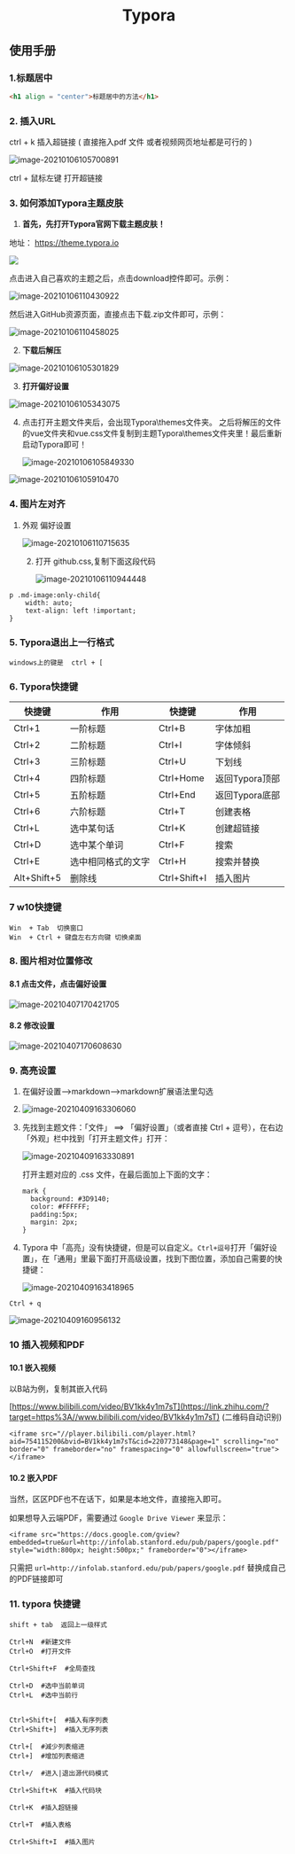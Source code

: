 <h1 align = "center">Typora</h1>

## 使用手册

### 1.标题居中

```html
<h1 align = "center">标题居中的方法</h1>
```

### 2. 插入URL

ctrl  +  k   插入超链接 ( 直接拖入pdf  文件  或者视频网页地址都是可行的 )

![image-20210106105700891](../../image-20210106105700891.png)

ctrl  +  鼠标左键   打开超链接



### 3. 如何添加Typora主题皮肤

1. **首先，先打开Typora官网下载主题皮肤！**

地址： https://theme.typora.io

![](../../图片/image-20210106105228507.png)

点击进入自己喜欢的主题之后，点击download控件即可。示例：

![image-20210106110430922](../../图片/image-20210106110430922.png)

然后进入GitHub资源页面，直接点击下载.zip文件即可，示例：

![image-20210106110458025](../../图片/image-20210106110458025.png)

2. **下载后解压**

![image-20210106105301829](../../图片/image-20210106105301829-1617864680089.png)

3. **打开偏好设置**

![image-20210106105343075](../../图片/image-20210106105343075.png)

4. 点击打开主题文件夹后，会出现Typora\themes文件夹。
   之后将解压的文件的vue文件夹和vue.css文件复制到主题Typora\themes文件夹里！最后重新启动Typora即可！

   ![image-20210106105849330](../../图片/image-20210106105849330.png)

![image-20210106105910470](../../图片/image-20210106105910470.png)

### 4. 图片左对齐

1. 外观  偏好设置 

   ![image-20210106110715635](../../图片/image-20210106110715635.png)

   2. 打开 github.css,复制下面这段代码

      ![image-20210106110944448](../../图片/image-20210106110944448.png)

```
p .md-image:only-child{
    width: auto;
    text-align: left !important;
}
```

### 5. Typora退出上一行格式

```
windows上的键是  ctrl + [
```

### 6. Typora快捷键

| 快捷键      | 作用               | 快捷键       | 作用           |
| ----------- | ------------------ | ------------ | -------------- |
| Ctrl+1      | 一阶标题           | Ctrl+B       | 字体加粗       |
| Ctrl+2      | 二阶标题           | Ctrl+I       | 字体倾斜       |
| Ctrl+3      | 三阶标题           | Ctrl+U       | 下划线         |
| Ctrl+4      | 四阶标题           | Ctrl+Home    | 返回Typora顶部 |
| Ctrl+5      | 五阶标题           | Ctrl+End     | 返回Typora底部 |
| Ctrl+6      | 六阶标题           | Ctrl+T       | 创建表格       |
| Ctrl+L      | 选中某句话         | Ctrl+K       | 创建超链接     |
| Ctrl+D      | 选中某个单词       | Ctrl+F       | 搜索           |
| Ctrl+E      | 选中相同格式的文字 | Ctrl+H       | 搜索并替换     |
| Alt+Shift+5 | 删除线             | Ctrl+Shift+I | 插入图片       |

### 7 w10快捷键

```
Win  + Tab  切换窗口
Win  + Ctrl + 键盘左右方向键 切换桌面
```

### 8.  图片相对位置修改

#### 8.1  点击文件，点击偏好设置

![image-20210407170421705](../../图片/image-20210407170421705.png)

#### 8.2   修改设置

![image-20210407170608630](../../图片/image-20210407170608630.png)

### 9. 高亮设置

1. 在偏好设置-->markdown-->markdown扩展语法里勾选

2. ![image-20210409163306060](../../图片/image-20210409163306060.png)

3. 先找到主题文件：「文件」 ==> 「偏好设置」（或者直接 Ctrl + 逗号），在右边「外观」栏中找到「打开主题文件」打开：

   ![image-20210409163330891](../../图片/image-20210409163330891.png)

   打开主题对应的 .css 文件，在最后面加上下面的文字：

   ```
   mark {
     background: #3D9140;
     color: #FFFFFF;
     padding:5px;
     margin: 2px;
   }
   ```

   

4. Typora 中「高亮」没有快捷键，但是可以自定义。`Ctrl+逗号`打开「偏好设置」，在「通用」里最下面打开高级设置，找到下图位置，添加自己需要的快捷键：

   ![image-20210409163418965](../../图片/image-20210409163418965.png)

```
Ctrl + q
```

![image-20210409160956132](../../图片/image-20210409160956132.png)

### 10 插入视频和PDF

#### 10.1 嵌入视频

以B站为例，复制其嵌入代码

[https://www.bilibili.com/video/BV1kk4y1m7sT](https://link.zhihu.com/?target=https%3A//www.bilibili.com/video/BV1kk4y1m7sT) (二维码自动识别)

```
<iframe src="//player.bilibili.com/player.html?aid=754115200&bvid=BV1kk4y1m7sT&cid=220773148&page=1" scrolling="no" border="0" frameborder="no" framespacing="0" allowfullscreen="true"> </iframe>
```

#### 10.2 嵌入PDF

当然，区区PDF也不在话下，如果是本地文件，直接拖入即可。

如果想导入云端PDF，需要通过 `Google Drive Viewer` 来显示：

```
<iframe src="https://docs.google.com/gview?embedded=true&url=http://infolab.stanford.edu/pub/papers/google.pdf" style="width:800px; height:500px;" frameborder="0"></iframe>
```

只需把 `url=http://infolab.stanford.edu/pub/papers/google.pdf` 替换成自己的PDF链接即可

### 11.  typora 快捷键

```
shift + tab  返回上一级样式

Ctrl+N  #新建文件
Ctrl+O  #打开文件

Ctrl+Shift+F  #全局查找

Ctrl+D  #选中当前单词
Ctrl+L  #选中当前行


Ctrl+Shift+[  #插入有序列表
Ctrl+Shift+]  #插入无序列表

Ctrl+[  #減少列表缩进
Ctrl+]  #增加列表缩进

Ctrl+/  #进入|退出源代码模式

Ctrl+Shift+K  #插入代码块

Ctrl+K  #插入超链接

Ctrl+T  #插入表格

Ctrl+Shift+I  #插入图片
```

